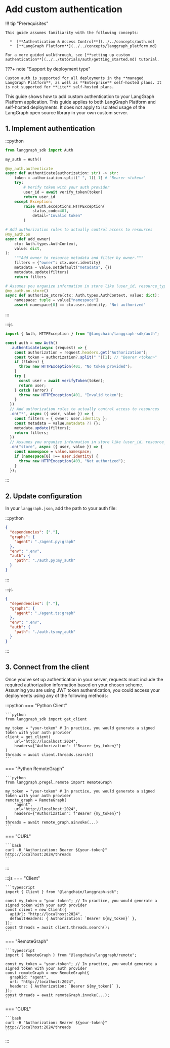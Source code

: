 # Add custom authentication

!!! tip "Prerequisites"

    This guide assumes familiarity with the following concepts:

      *  [**Authentication & Access Control**](../../concepts/auth.md)
      *  [**LangGraph Platform**](../../concepts/langgraph_platform.md)

    For a more guided walkthrough, see [**setting up custom authentication**](../../tutorials/auth/getting_started.md) tutorial.

???+ note "Support by deployment type"

    Custom auth is supported for all deployments in the **managed LangGraph Platform**, as well as **Enterprise** self-hosted plans. It is not supported for **Lite** self-hosted plans.

This guide shows how to add custom authentication to your LangGraph Platform application. This guide applies to both LangGraph Platform and self-hosted deployments. It does not apply to isolated usage of the LangGraph open source library in your own custom server.

## 1. Implement authentication

:::python

```python
from langgraph_sdk import Auth

my_auth = Auth()

@my_auth.authenticate
async def authenticate(authorization: str) -> str:
    token = authorization.split(" ", 1)[-1] # "Bearer <token>"
    try:
        # Verify token with your auth provider
        user_id = await verify_token(token)
        return user_id
    except Exception:
        raise Auth.exceptions.HTTPException(
            status_code=401,
            detail="Invalid token"
        )

# Add authorization rules to actually control access to resources
@my_auth.on
async def add_owner(
    ctx: Auth.types.AuthContext,
    value: dict,
):
    """Add owner to resource metadata and filter by owner."""
    filters = {"owner": ctx.user.identity}
    metadata = value.setdefault("metadata", {})
    metadata.update(filters)
    return filters

# Assumes you organize information in store like (user_id, resource_type, resource_id)
@my_auth.on.store()
async def authorize_store(ctx: Auth.types.AuthContext, value: dict):
    namespace: tuple = value["namespace"]
    assert namespace[0] == ctx.user.identity, "Not authorized"

```

:::

:::js

```typescript
import { Auth, HTTPException } from "@langchain/langgraph-sdk/auth";

const auth = new Auth()
  .authenticate(async (request) => {
    const authorization = request.headers.get("Authorization");
    const token = authorization?.split(" ")[1]; // "Bearer <token>"
    if (!token) {
      throw new HTTPException(401, "No token provided");
    }
    try {
      const user = await verifyToken(token);
      return user;
    } catch (error) {
      throw new HTTPException(401, "Invalid token");
    }
  })
  // Add authorization rules to actually control access to resources
  .on("*", async ({ user, value }) => {
    const filters = { owner: user.identity };
    const metadata = value.metadata ?? {};
    metadata.update(filters);
    return filters;
  })
  // Assumes you organize information in store like (user_id, resource_type, resource_id)
  .on("store", async ({ user, value }) => {
    const namespace = value.namespace;
    if (namespace[0] !== user.identity) {
      throw new HTTPException(403, "Not authorized");
    }
  });
```

:::

## 2. Update configuration

In your `langgraph.json`, add the path to your auth file:

:::python

```json hl_lines="7-9"
{
  "dependencies": ["."],
  "graphs": {
    "agent": "./agent.py:graph"
  },
  "env": ".env",
  "auth": {
    "path": "./auth.py:my_auth"
  }
}
```

:::

:::js

```json hl_lines="7-9"
{
  "dependencies": ["."],
  "graphs": {
    "agent": "./agent.ts:graph"
  },
  "env": ".env",
  "auth": {
    "path": "./auth.ts:my_auth"
  }
}
```

:::

## 3. Connect from the client

Once you've set up authentication in your server, requests must include the required authorization information based on your chosen scheme.
Assuming you are using JWT token authentication, you could access your deployments using any of the following methods:

:::python
=== "Python Client"

    ```python
    from langgraph_sdk import get_client

    my_token = "your-token" # In practice, you would generate a signed token with your auth provider
    client = get_client(
        url="http://localhost:2024",
        headers={"Authorization": f"Bearer {my_token}"}
    )
    threads = await client.threads.search()
    ```

=== "Python RemoteGraph"

    ```python
    from langgraph.pregel.remote import RemoteGraph

    my_token = "your-token" # In practice, you would generate a signed token with your auth provider
    remote_graph = RemoteGraph(
        "agent",
        url="http://localhost:2024",
        headers={"Authorization": f"Bearer {my_token}"}
    )
    threads = await remote_graph.ainvoke(...)
    ```

=== "CURL"

    ```bash
    curl -H "Authorization: Bearer ${your-token}" http://localhost:2024/threads
    ```

:::

:::js
=== "Client"

    ```typescript
    import { Client } from "@langchain/langgraph-sdk";

    const my_token = "your-token"; // In practice, you would generate a signed token with your auth provider
    const client = new Client({
      apiUrl: "http://localhost:2024",
      defaultHeaders: { Authorization: `Bearer ${my_token}` },
    });
    const threads = await client.threads.search();
    ```

=== "RemoteGraph"

    ```typescript
    import { RemoteGraph } from "@langchain/langgraph/remote";

    const my_token = "your-token"; // In practice, you would generate a signed token with your auth provider
    const remoteGraph = new RemoteGraph({
      graphId: "agent",
      url: "http://localhost:2024",
      headers: { Authorization: `Bearer ${my_token}` },
    });
    const threads = await remoteGraph.invoke(...);
    ```

=== "CURL"

    ```bash
    curl -H "Authorization: Bearer ${your-token}" http://localhost:2024/threads
    ```

:::
